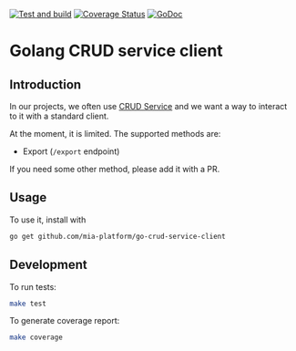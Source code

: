 [![Test and build](https://github.com/mia-platform/go-crud-service-client/actions/workflows/test-builds.yml/badge.svg)](https://github.com/mia-platform/go-crud-service-client/actions/workflows/test-builds.yml)
[![Coverage Status](https://coveralls.io/repos/github/mia-platform/go-crud-service-client/badge.svg?branch=main)](https://coveralls.io/github/mia-platform/go-crud-service-client?branch=main)
[![GoDoc](https://godoc.org/github.com/davidebianchi/gswagger?status.svg)](https://godoc.org/github.com/davidebianchi/gswagger)

# Golang CRUD service client

## Introduction

In our projects, we often use [CRUD Service](https://github.com/mia-platform/crud-service)
and we want a way to interact to it with a standard client.

At the moment, it is limited.
The supported methods are:

- Export (`/export` endpoint)

If you need some other method, please add it with a PR.

## Usage

To use it, install with

```sh
go get github.com/mia-platform/go-crud-service-client
```

## Development

To run tests:

```sh
make test
```

To generate coverage report:

```sh
make coverage
```
